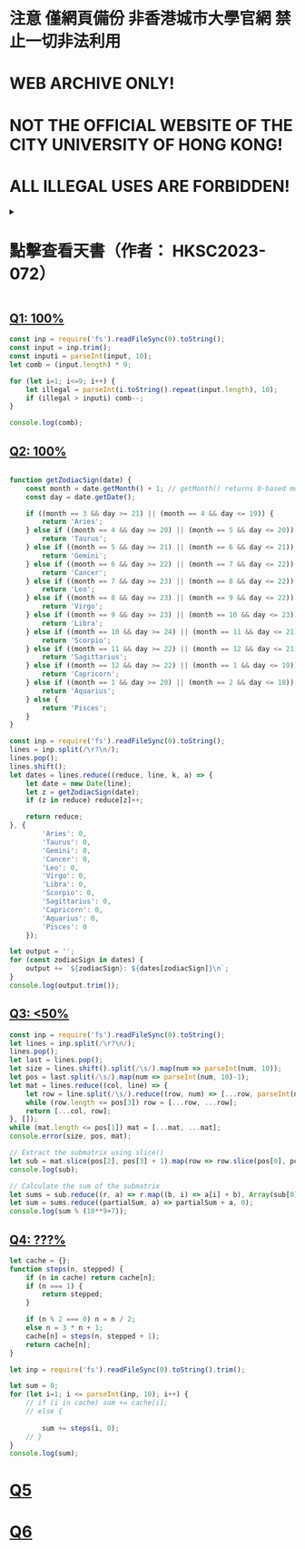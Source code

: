 # 注意 僅網頁備份 非香港城市大學官網 禁止一切非法利用
# WEB ARCHIVE ONLY!
# NOT THE OFFICIAL WEBSITE OF THE CITY UNIVERSITY OF HONG KONG!
# ALL ILLEGAL USES ARE FORBIDDEN!

<details>
    <summary><h1>點擊查看天書（作者： HKSC2023-072）</h1></summary>
    <ul>
        <li><a href="xueba/A">Q1: 100%</a></li>
        <li><a href="xueba/B">Q2: 100%</a></li>
        <li><a href="xueba/C">Q3: 100%</a></li>
        <li><a href="xueba/D">Q4: 100%</a></li>
        <li><a href="xueba/E">Q5: 59%</a></li>
        <li><a href="xueba/F">Q6: 50%</a></li>
    </ul>
</details>


## [Q1: 100%](A)

```js
const inp = require('fs').readFileSync(0).toString();
const input = inp.trim();
const inputi = parseInt(input, 10);
let comb = (input.length) * 9;

for (let i=1; i<=9; i++) {
    let illegal = parseInt(i.toString().repeat(input.length), 10);
    if (illegal > inputi) comb--;
}

console.log(comb);
```


## [Q2: 100%](B)
```js

function getZodiacSign(date) {
    const month = date.getMonth() + 1; // getMonth() returns 0-based month (0=January), so add 1
    const day = date.getDate();

    if ((month == 3 && day >= 21) || (month == 4 && day <= 19)) {
        return 'Aries';
    } else if ((month == 4 && day >= 20) || (month == 5 && day <= 20)) {
        return 'Taurus';
    } else if ((month == 5 && day >= 21) || (month == 6 && day <= 21)) {
        return 'Gemini';
    } else if ((month == 6 && day >= 22) || (month == 7 && day <= 22)) {
        return 'Cancer';
    } else if ((month == 7 && day >= 23) || (month == 8 && day <= 22)) {
        return 'Leo';
    } else if ((month == 8 && day >= 23) || (month == 9 && day <= 22)) {
        return 'Virgo';
    } else if ((month == 9 && day >= 23) || (month == 10 && day <= 23)) {
        return 'Libra';
    } else if ((month == 10 && day >= 24) || (month == 11 && day <= 21)) {
        return 'Scorpio';
    } else if ((month == 11 && day >= 22) || (month == 12 && day <= 21)) {
        return 'Sagittarius';
    } else if ((month == 12 && day >= 22) || (month == 1 && day <= 19)) {
        return 'Capricorn';
    } else if ((month == 1 && day >= 20) || (month == 2 && day <= 18)) {
        return 'Aquarius';
    } else {
        return 'Pisces';
    }
}

const inp = require('fs').readFileSync(0).toString();
lines = inp.split(/\r?\n/);
lines.pop();
lines.shift();
let dates = lines.reduce((reduce, line, k, a) => {
    let date = new Date(line);
    let z = getZodiacSign(date);
    if (z in reduce) reduce[z]++;

    return reduce;
}, {
        'Aries': 0,
        'Taurus': 0,
        'Gemini': 0,
        'Cancer': 0,
        'Leo': 0,
        'Virgo': 0,
        'Libra': 0,
        'Scorpio': 0,
        'Sagittarius': 0,
        'Capricorn': 0,
        'Aquarius': 0,
        'Pisces': 0
    });

let output = '';
for (const zodiacSign in dates) {
    output += `${zodiacSign}: ${dates[zodiacSign]}\n`;
}
console.log(output.trim());
```
## [Q3: <50%](C)

```js
const inp = require('fs').readFileSync(0).toString();
let lines = inp.split(/\r?\n/);
lines.pop();
let last = lines.pop();
let size = lines.shift().split(/\s/).map(num => parseInt(num, 10));
let pos = last.split(/\s/).map(num => parseInt(num, 10)-1);
let mat = lines.reduce((col, line) => {
    let row = line.split(/\s/).reduce((row, num) => [...row, parseInt(num)], []);
    while (row.length <= pos[3]) row = [...row, ...row];
    return [...col, row];
}, []);
while (mat.length <= pos[1]) mat = [...mat, ...mat];
console.error(size, pos, mat);

// Extract the submatrix using slice()
let sub = mat.slice(pos[2], pos[3] + 1).map(row => row.slice(pos[0], pos[1] + 1));
console.log(sub);

// Calculate the sum of the submatrix
let sums = sub.reduce((r, a) => r.map((b, i) => a[i] + b), Array(sub[0]?.length || 0).fill(0));
let sum = sums.reduce((partialSum, a) => partialSum + a, 0);
console.log(sum % (10**9+7));
```
## [Q4: ???%](D)

```js
let cache = {};
function steps(n, stepped) {
    if (n in cache) return cache[n];
    if (n === 1) {
        return stepped;
    }

    if (n % 2 === 0) n = n / 2;
    else n = 3 * n + 1;
    cache[n] = steps(n, stepped + 1);
    return cache[n];
}

let inp = require('fs').readFileSync(0).toString().trim();

let sum = 0;
for (let i=1; i <= parseInt(inp, 10); i++) {
    // if (i in cache) sum += cache[i];
    // else {
        
        sum += steps(i, 0);
    // }
}
console.log(sum);
```
# [Q5](E)
# [Q6](F)
